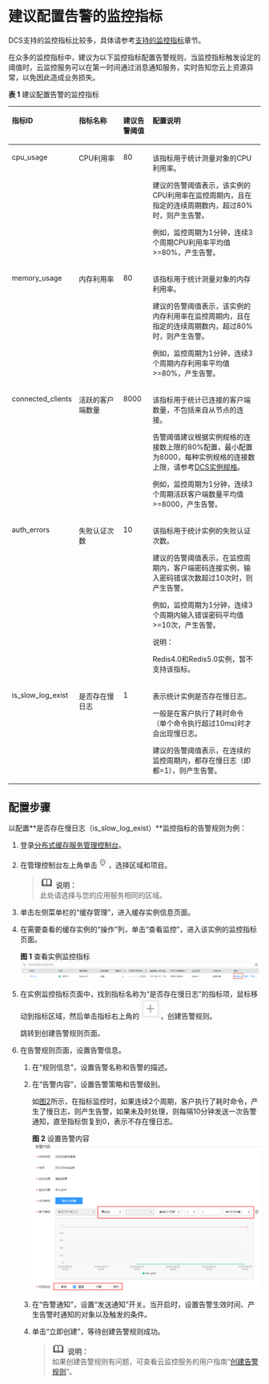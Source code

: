 # 建议配置告警的监控指标<a name="ZH-CN_TOPIC_0190235954"></a>

DCS支持的监控指标比较多，具体请参考[支持的监控指标](支持的监控指标.md)章节。

在众多的监控指标中，建议为以下监控指标配置告警规则，当监控指标触发设定的阈值时，云监控服务可以在第一时间通过消息通知服务，实时告知您云上资源异常，以免因此造成业务损失。

**表 1**  建议配置告警的监控指标

<a name="table114102532214"></a>
<table><thead align="left"><tr id="row74121453152110"><th class="cellrowborder" valign="top" width="15.17%" id="mcps1.2.5.1.1"><p id="p441275316217"><a name="p441275316217"></a><a name="p441275316217"></a>指标ID</p>
</th>
<th class="cellrowborder" valign="top" width="20.27%" id="mcps1.2.5.1.2"><p id="p184128537213"><a name="p184128537213"></a><a name="p184128537213"></a>指标名称</p>
</th>
<th class="cellrowborder" valign="top" width="12.120000000000001%" id="mcps1.2.5.1.3"><p id="p1141245342110"><a name="p1141245342110"></a><a name="p1141245342110"></a>建议告警阈值</p>
</th>
<th class="cellrowborder" valign="top" width="52.44%" id="mcps1.2.5.1.4"><p id="p16478114516274"><a name="p16478114516274"></a><a name="p16478114516274"></a>配置说明</p>
</th>
</tr>
</thead>
<tbody><tr id="row541355317219"><td class="cellrowborder" valign="top" width="15.17%" headers="mcps1.2.5.1.1 "><p id="p86158013230"><a name="p86158013230"></a><a name="p86158013230"></a>cpu_usage</p>
</td>
<td class="cellrowborder" valign="top" width="20.27%" headers="mcps1.2.5.1.2 "><p id="p441325310215"><a name="p441325310215"></a><a name="p441325310215"></a>CPU利用率</p>
</td>
<td class="cellrowborder" valign="top" width="12.120000000000001%" headers="mcps1.2.5.1.3 "><p id="p8183201082618"><a name="p8183201082618"></a><a name="p8183201082618"></a>80</p>
</td>
<td class="cellrowborder" valign="top" width="52.44%" headers="mcps1.2.5.1.4 "><p id="p15478164511275"><a name="p15478164511275"></a><a name="p15478164511275"></a>该指标用于统计测量对象的CPU利用率。</p>
<p id="p16141123993715"><a name="p16141123993715"></a><a name="p16141123993715"></a>建议的告警阈值表示，该实例的CPU利用率在监控周期内，且在指定的连续周期数内，超过80%时，则产生告警。</p>
<p id="p1818612207403"><a name="p1818612207403"></a><a name="p1818612207403"></a>例如，监控周期为1分钟，连续3个周期CPU利用率平均值&gt;=80%，产生告警。</p>
</td>
</tr>
<tr id="row1941318532214"><td class="cellrowborder" valign="top" width="15.17%" headers="mcps1.2.5.1.1 "><p id="p1261617062311"><a name="p1261617062311"></a><a name="p1261617062311"></a>memory_usage</p>
</td>
<td class="cellrowborder" valign="top" width="20.27%" headers="mcps1.2.5.1.2 "><p id="p84131253112116"><a name="p84131253112116"></a><a name="p84131253112116"></a>内存利用率</p>
</td>
<td class="cellrowborder" valign="top" width="12.120000000000001%" headers="mcps1.2.5.1.3 "><p id="p10183131062619"><a name="p10183131062619"></a><a name="p10183131062619"></a>80</p>
</td>
<td class="cellrowborder" valign="top" width="52.44%" headers="mcps1.2.5.1.4 "><p id="p147834552712"><a name="p147834552712"></a><a name="p147834552712"></a>该指标用于统计测量对象的内存利用率。</p>
<p id="p75271234124415"><a name="p75271234124415"></a><a name="p75271234124415"></a>建议的告警阈值表示，该实例的内存利用率在监控周期内，且在指定的连续周期数内，超过80%时，则产生告警。</p>
<p id="p65271734154418"><a name="p65271734154418"></a><a name="p65271734154418"></a>例如，监控周期为1分钟，连续3个周期内存利用率平均值&gt;=80%，产生告警。</p>
</td>
</tr>
<tr id="row74131853162115"><td class="cellrowborder" valign="top" width="15.17%" headers="mcps1.2.5.1.1 "><p id="p7616209239"><a name="p7616209239"></a><a name="p7616209239"></a>connected_clients</p>
</td>
<td class="cellrowborder" valign="top" width="20.27%" headers="mcps1.2.5.1.2 "><p id="p15414453132116"><a name="p15414453132116"></a><a name="p15414453132116"></a>活跃的客户端数量</p>
</td>
<td class="cellrowborder" valign="top" width="12.120000000000001%" headers="mcps1.2.5.1.3 "><p id="p81835104269"><a name="p81835104269"></a><a name="p81835104269"></a>8000</p>
</td>
<td class="cellrowborder" valign="top" width="52.44%" headers="mcps1.2.5.1.4 "><p id="p138933716469"><a name="p138933716469"></a><a name="p138933716469"></a>该指标用于统计已连接的客户端数量，不包括来自从节点的连接。</p>
<p id="p118626816914"><a name="p118626816914"></a><a name="p118626816914"></a>告警阈值建议根据实例规格的连接数上限的80%配置，最小配置为8000，每种实例规格的连接数上限，请参考<a href="https://support.huaweicloud.com/productdesc-dcs/zh-cn_topic_0033568446.html" target="_blank" rel="noopener noreferrer">DCS实例规格</a>。</p>
<p id="p1299371711316"><a name="p1299371711316"></a><a name="p1299371711316"></a>例如，监控周期为1分钟，连续3个周期活跃客户端数量平均值&gt;=8000，产生告警。</p>
</td>
</tr>
<tr id="row74141053202117"><td class="cellrowborder" valign="top" width="15.17%" headers="mcps1.2.5.1.1 "><p id="p11616170182312"><a name="p11616170182312"></a><a name="p11616170182312"></a>auth_errors</p>
</td>
<td class="cellrowborder" valign="top" width="20.27%" headers="mcps1.2.5.1.2 "><p id="p1414653172114"><a name="p1414653172114"></a><a name="p1414653172114"></a>失败认证次数</p>
</td>
<td class="cellrowborder" valign="top" width="12.120000000000001%" headers="mcps1.2.5.1.3 "><p id="p1318331016262"><a name="p1318331016262"></a><a name="p1318331016262"></a>10</p>
</td>
<td class="cellrowborder" valign="top" width="52.44%" headers="mcps1.2.5.1.4 "><p id="p20768201884611"><a name="p20768201884611"></a><a name="p20768201884611"></a>该指标用于统计实例的失败认证次数。</p>
<p id="p10231153124014"><a name="p10231153124014"></a><a name="p10231153124014"></a>建议的告警阈值表示，在监控周期内，客户端密码连接实例，输入密码错误次数超过10次时，则产生告警。</p>
<p id="p9382756195218"><a name="p9382756195218"></a><a name="p9382756195218"></a>例如，监控周期为1分钟，连续3个周期内输入错误密码平均值&gt;=10次，产生告警。</p>
<div class="note" id="note42741919195818"><a name="note42741919195818"></a><a name="note42741919195818"></a><span class="notetitle"> 说明： </span><div class="notebody"><p id="p1627511985812"><a name="p1627511985812"></a><a name="p1627511985812"></a>Redis4.0和Redis5.0实例，暂不支持该指标。</p>
</div></div>
</td>
</tr>
<tr id="row147362762319"><td class="cellrowborder" valign="top" width="15.17%" headers="mcps1.2.5.1.1 "><p id="p061719082319"><a name="p061719082319"></a><a name="p061719082319"></a>is_slow_log_exist</p>
</td>
<td class="cellrowborder" valign="top" width="20.27%" headers="mcps1.2.5.1.2 "><p id="p47371773234"><a name="p47371773234"></a><a name="p47371773234"></a>是否存在慢日志</p>
</td>
<td class="cellrowborder" valign="top" width="12.120000000000001%" headers="mcps1.2.5.1.3 "><p id="p81831310112616"><a name="p81831310112616"></a><a name="p81831310112616"></a>1</p>
</td>
<td class="cellrowborder" valign="top" width="52.44%" headers="mcps1.2.5.1.4 "><p id="p785412615457"><a name="p785412615457"></a><a name="p785412615457"></a>表示统计实例是否存在慢日志。</p>
<p id="p1266012423492"><a name="p1266012423492"></a><a name="p1266012423492"></a>一般是在客户执行了耗时命令（单个命令执行超过10ms)时才会出现慢日志。</p>
<p id="p20700195315277"><a name="p20700195315277"></a><a name="p20700195315277"></a>建议的告警阈值表示，在连续的监控周期内，都存在慢日志（即都=1），则产生告警。</p>
</td>
</tr>
</tbody>
</table>

## 配置步骤<a name="section1118571110427"></a>

以配置**是否存在慢日志（is\_slow\_log\_exist）**监控指标的告警规则为例：

1.  登录[分布式缓存服务管理控制台](https://console.huaweicloud.com/dcs)。
2.  在管理控制台左上角单击![](figures/icon-region.png)，选择区域和项目。

    >![](public_sys-resources/icon-note.gif) **说明：**   
    >此处请选择与您的应用服务相同的区域。  

3.  单击左侧菜单栏的“缓存管理”，进入缓存实例信息页面。
4.  在需要查看的缓存实例的“操作”列，单击“查看监控”，进入该实例的监控指标页面。

    **图 1**  查看实例监控指标<a name="fig1114294224611"></a>  
    ![](figures/查看实例监控指标.png "查看实例监控指标")

5.  在实例监控指标页面中，找到指标名称为“是否存在慢日志”的指标项，鼠标移动到指标区域，然后单击指标右上角的![](figures/zh-cn_image_0190327876.png)，创建告警规则。

    跳转到创建告警规则页面。

6.  在告警规则页面，设置告警信息。
    1.  在“规则信息”，设置告警名称和告警的描述。
    2.  在“告警内容”，设置告警策略和告警级别。

        如[图2](#fig12101827131911)所示，在指标监控时，如果连续2个周期，客户执行了耗时命令，产生了慢日志，则产生告警，如果未及时处理，则每隔10分钟发送一次告警通知，直至指标恢复到0，表示不存在慢日志。

        **图 2**  设置告警内容<a name="fig12101827131911"></a>  
        ![](figures/设置告警内容.png "设置告警内容")

    3.  在“告警通知”，设置“发送通知”开关。当开启时，设置告警生效时间、产生告警时通知的对象以及触发的条件。
    4.  单击“立即创建”，等待创建告警规则成功。

        >![](public_sys-resources/icon-note.gif) **说明：**   
        >如果创建告警规则有问题，可查看云监控服务的用户指南“[创建告警规则](https://support.huaweicloud.com/usermanual-ces/zh-cn_topic_0084572213.html)”。  



